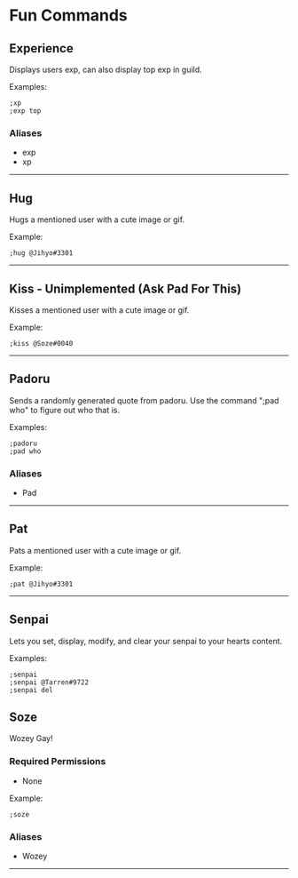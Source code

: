 # Fun Commands

## Experience
Displays users exp, can also display top exp in guild.

Examples: 
```
;xp
;exp top
```

### Aliases
* exp
* xp

---

## Hug
Hugs a mentioned user with a cute image or gif.

Example: 
```
;hug @Jihyo#3301
```

---

## Kiss - Unimplemented (Ask Pad For This)
Kisses a mentioned user with a cute image or gif.

Example: 
```
;kiss @Soze#0040
```

---

## Padoru 
Sends a randomly generated quote from padoru. Use the command ";pad who" to figure out who that is.

Examples:
```
;padoru
;pad who
```
### Aliases
* Pad

---

## Pat
Pats a mentioned user with a cute image or gif.

Example: 
```
;pat @Jihyo#3301
```

---

## Senpai
Lets you set, display, modify, and clear your senpai to your hearts content.

Examples: 
```
;senpai
;senpai @Tarren#9722
;senpai del
```

## Soze
Wozey Gay!
### Required Permissions
* None

Example: 
```
;soze
```
### Aliases
* Wozey

---